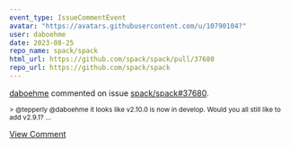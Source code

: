 ```yaml
---
event_type: IssueCommentEvent
avatar: "https://avatars.githubusercontent.com/u/10790104?"
user: daboehme
date: 2023-08-25
repo_name: spack/spack
html_url: https://github.com/spack/spack/pull/37680
repo_url: https://github.com/spack/spack
---
```


<a href='https://github.com/daboehme' target='_blank'>daboehme</a> commented on issue <a href='https://github.com/spack/spack/pull/37680' target='_blank'>spack/spack#37680</a>.

<small>> @tepperly @daboehme it looks like v2.10.0 is now in develop. Would you all still like to add v2.9.1?...</small>

<a href='https://github.com/spack/spack/pull/37680' target='_blank'>View Comment</a>